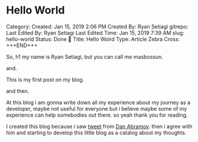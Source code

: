 # Hello World

Category: 
Created: Jan 15, 2019 2:06 PM
Created By: Ryan Setiagi
gitrepo: 
Last Edited By: Ryan Setiagi
Last Edited Time: Jan 15, 2019 7:39 AM
slug: hello-world
Status: Done 🤘
Title: Hello Wolrd
Type: Article
Zebra Cross: +++END+++


So, h1 my name is Ryan Setiagi, but you can call me masbossun.

and.

This is my first post on my blog.

and then.

At this blog i am gonna write down all my experience about my journey as a developer,
maybe not useful for everyone but i believe maybe some of my experience can help
somebodies out there. so yeah thank you for reading.

I created this blog because i saw [tweet](https://twitter.com/dan_abramov/status/1079214023881707520)
from [Dan Abramov](https://twitter.com/dan_abramov). then i agree with him and starting to develop
this little blog as a catalog about my thoughts.
